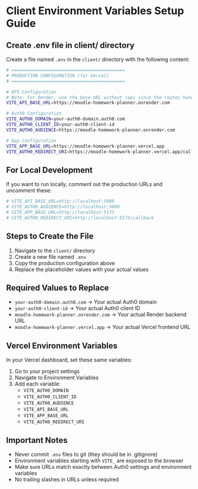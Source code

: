 # Client Environment Variables Setup Guide

## Create .env file in client/ directory

Create a file named `.env` in the `client/` directory with the following content:

```bash
# ===========================================
# PRODUCTION CONFIGURATION (for Vercel)
# ===========================================

# API Configuration  
# Note: For Render, use the base URL without /api since the routes handle the /api prefix
VITE_API_BASE_URL=https://moodle-homework-planner.onrender.com

# Auth0 Configuration
VITE_AUTH0_DOMAIN=your-auth0-domain.auth0.com
VITE_AUTH0_CLIENT_ID=your-auth0-client-id
VITE_AUTH0_AUDIENCE=https://moodle-homework-planner.onrender.com

# App Configuration
VITE_APP_BASE_URL=https://moodle-homework-planner.vercel.app
VITE_AUTH0_REDIRECT_URI=https://moodle-homework-planner.vercel.app/callback
```

## For Local Development

If you want to run locally, comment out the production URLs and uncomment these:

```bash
# VITE_API_BASE_URL=http://localhost:5000
# VITE_AUTH0_AUDIENCE=http://localhost:5000
# VITE_APP_BASE_URL=http://localhost:5173
# VITE_AUTH0_REDIRECT_URI=http://localhost:5173/callback
```

## Steps to Create the File

1. Navigate to the `client/` directory
2. Create a new file named `.env`
3. Copy the production configuration above
4. Replace the placeholder values with your actual values

## Required Values to Replace

- `your-auth0-domain.auth0.com` → Your actual Auth0 domain
- `your-auth0-client-id` → Your actual Auth0 client ID
- `moodle-homework-planner.onrender.com` → Your actual Render backend URL
- `moodle-homework-planner.vercel.app` → Your actual Vercel frontend URL

## Vercel Environment Variables

In your Vercel dashboard, set these same variables:

1. Go to your project settings
2. Navigate to Environment Variables
3. Add each variable:
   - `VITE_AUTH0_DOMAIN`
   - `VITE_AUTH0_CLIENT_ID`
   - `VITE_AUTH0_AUDIENCE`
   - `VITE_API_BASE_URL`
   - `VITE_APP_BASE_URL`
   - `VITE_AUTH0_REDIRECT_URI`

## Important Notes

- Never commit `.env` files to git (they should be in .gitignore)
- Environment variables starting with `VITE_` are exposed to the browser
- Make sure URLs match exactly between Auth0 settings and environment variables
- No trailing slashes in URLs unless required
